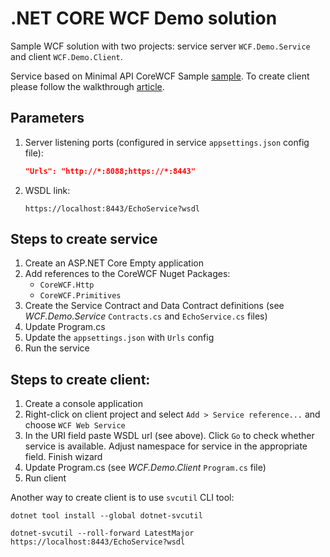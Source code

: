 # .NET CORE WCF Demo solution

Sample WCF solution with two projects: service server `WCF.Demo.Service` and client `WCF.Demo.Client`.

Service based on Minimal API CoreWCF Sample [sample](https://github.com/CoreWCF/samples/tree/main/Scenarios/Getting-Started-with-CoreWCF/MinimalAPIServer). To create client please follow the walkthrough [article](https://github.com/CoreWCF/CoreWCF/blob/main/Documentation/Walkthrough.md#to-consume-the-service).

## Parameters

1. Server listening ports (configured in service `appsettings.json` config file):
   ```json
   "Urls": "http://*:8088;https://*:8443"
   ```
1. WSDL link:
   ```
   https://localhost:8443/EchoService?wsdl
   ```

## Steps to create service

1. Create an ASP.NET Core Empty application
1. Add references to the CoreWCF Nuget Packages:
   - `CoreWCF.Http`
   - `CoreWCF.Primitives`
1. Create the Service Contract and Data Contract definitions (see _WCF.Demo.Service_ `Contracts.cs` and `EchoService.cs` files)
1. Update Program.cs
1. Update the `appsettings.json` with `Urls` config
1. Run the service

## Steps to create client:

1. Create a console application
1. Right-click on client project and select `Add > Service reference...` and choose `WCF Web Service`
1. In the URI field paste WSDL url (see above). Click `Go` to check whether service is available. Adjust namespace for service in the appropriate field. Finish wizard
1. Update Program.cs (see _WCF.Demo.Client_ `Program.cs` file)
1. Run client

Another way to create client is to use `svcutil` CLI tool:

```shell
dotnet tool install --global dotnet-svcutil

dotnet-svcutil --roll-forward LatestMajor https://localhost:8443/EchoService?wsdl
```
